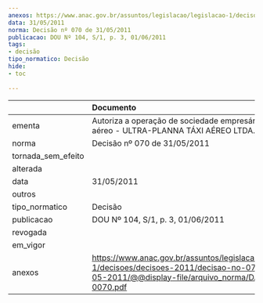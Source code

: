 ```yaml
---
anexos: https://www.anac.gov.br/assuntos/legislacao/legislacao-1/decisoes/decisoes-2011/decisao-no-070-de-31-05-2011/@@display-file/arquivo_norma/DA2011-0070.pdf
data: 31/05/2011
norma: Decisão nº 070 de 31/05/2011
publicacao: DOU Nº 104, S/1, p. 3, 01/06/2011
tags:
- decisão
tipo_normatico: Decisão
hide: 
- toc 
 
---
```


|                    | Documento                                                                                                                                                 |
|:-------------------|:----------------------------------------------------------------------------------------------------------------------------------------------------------|
| ementa             | Autoriza a operação de sociedade empresária de táxi aéreo - ULTRA-PLANNA TÁXI AÉREO LTDA.                                                                 |
| norma              | Decisão nº 070 de 31/05/2011                                                                                                                              |
| tornada_sem_efeito |                                                                                                                                                           |
| alterada           |                                                                                                                                                           |
| data               | 31/05/2011                                                                                                                                                |
| outros             |                                                                                                                                                           |
| tipo_normatico     | Decisão                                                                                                                                                   |
| publicacao         | DOU Nº 104, S/1, p. 3, 01/06/2011                                                                                                                         |
| revogada           |                                                                                                                                                           |
| em_vigor           |                                                                                                                                                           |
| anexos             | https://www.anac.gov.br/assuntos/legislacao/legislacao-1/decisoes/decisoes-2011/decisao-no-070-de-31-05-2011/@@display-file/arquivo_norma/DA2011-0070.pdf |